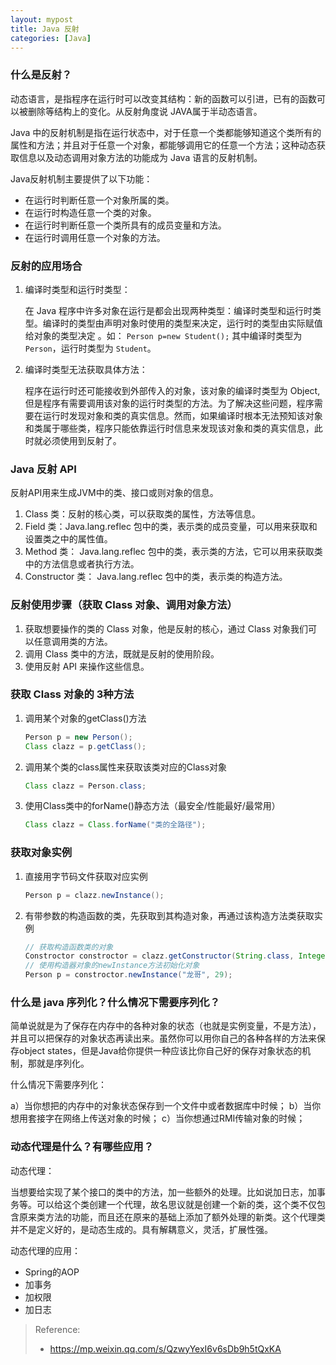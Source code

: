 ```yaml
---
layout: mypost
title: Java 反射
categories: [Java]
---
```




### 什么是反射？

动态语言，是指程序在运行时可以改变其结构：新的函数可以引进，已有的函数可以被删除等结构上的变化。从反射角度说 JAVA属于半动态语言。

Java 中的反射机制是指在运行状态中，对于任意一个类都能够知道这个类所有的属性和方法；并且对于任意一个对象，都能够调用它的任意一个方法；这种动态获取信息以及动态调用对象方法的功能成为 Java 语言的反射机制。

Java反射机制主要提供了以下功能：

- 在运行时判断任意一个对象所属的类。
- 在运行时构造任意一个类的对象。
- 在运行时判断任意一个类所具有的成员变量和方法。
- 在运行时调用任意一个对象的方法。 

### 反射的应用场合

1. 编译时类型和运行时类型：

   在 Java 程序中许多对象在运行是都会出现两种类型：编译时类型和运行时类型。编译时的类型由声明对象时使用的类型来决定，运行时的类型由实际赋值给对象的类型决定 。如： `Person p=new Student();`
   其中编译时类型为 `Person`，运行时类型为 `Student`。

2. 编译时类型无法获取具体方法：

   程序在运行时还可能接收到外部传入的对象，该对象的编译时类型为 Object,但是程序有需要调用该对象的运行时类型的方法。为了解决这些问题，程序需要在运行时发现对象和类的真实信息。然而，如果编译时根本无法预知该对象和类属于哪些类，程序只能依靠运行时信息来发现该对象和类的真实信息，此时就必须使用到反射了。

### Java 反射 API

反射API用来生成JVM中的类、接口或则对象的信息。

1. Class 类：反射的核心类，可以获取类的属性，方法等信息。 
2. Field 类：Java.lang.reflec 包中的类，表示类的成员变量，可以用来获取和设置类之中的属性值。
3. Method 类： Java.lang.reflec 包中的类，表示类的方法，它可以用来获取类中的方法信息或者执行方法。
4. Constructor 类： Java.lang.reflec 包中的类，表示类的构造方法。

### 反射使用步骤（获取 Class 对象、调用对象方法）

1. 获取想要操作的类的 Class 对象，他是反射的核心，通过 Class 对象我们可以任意调用类的方法。
2. 调用 Class 类中的方法，既就是反射的使用阶段。 
3. 使用反射 API 来操作这些信息。

### 获取 Class 对象的 3种方法

1. 调用某个对象的getClass()方法

   ```java
   Person p = new Person();
   Class clazz = p.getClass();
   ```

2. 调用某个类的class属性来获取该类对应的Class对象

   ```java
   Class clazz = Person.class;
   ```

3. 使用Class类中的forName()静态方法（最安全/性能最好/最常用）

   ```java
   Class clazz = Class.forName("类的全路径"); 
   ```

### 获取对象实例

1. 直接用字节码文件获取对应实例

   ```java
   Person p = clazz.newInstance();　
   ```

2. 有带参数的构造函数的类，先获取到其构造对象，再通过该构造方法类获取实例

   ```java
   // 获取构造函数类的对象
   Constroctor constroctor = clazz.getConstructor(String.class, Integer.class);
   // 使用构造器对象的newInstance方法初始化对象
   Person p = constroctor.newInstance("龙哥", 29); 
   ```

### 什么是 java 序列化？什么情况下需要序列化？

简单说就是为了保存在内存中的各种对象的状态（也就是实例变量，不是方法），并且可以把保存的对象状态再读出来。虽然你可以用你自己的各种各样的方法来保存object states，但是Java给你提供一种应该比你自己好的保存对象状态的机制，那就是序列化。

什么情况下需要序列化：

a）当你想把的内存中的对象状态保存到一个文件中或者数据库中时候；
b）当你想用套接字在网络上传送对象的时候；
c）当你想通过RMI传输对象的时候；

### 动态代理是什么？有哪些应用？

动态代理：

当想要给实现了某个接口的类中的方法，加一些额外的处理。比如说加日志，加事务等。可以给这个类创建一个代理，故名思议就是创建一个新的类，这个类不仅包含原来类方法的功能，而且还在原来的基础上添加了额外处理的新类。这个代理类并不是定义好的，是动态生成的。具有解耦意义，灵活，扩展性强。

动态代理的应用：

- Spring的AOP
- 加事务
- 加权限
- 加日志

> Reference:
>
> + https://mp.weixin.qq.com/s/QzwyYexI6v6sDb9h5tQxKA
